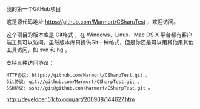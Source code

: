﻿我的第一个GitHub项目

这是源代码地址 https://github.com/Marmort/CSharpTest ，欢迎访问。

这个项目的版本库是 Git格式 ，在 Windows、Linux、Mac OS X 平台都有客户端工具可以访问。虽然版本库只提供Git一种格式，但是你还是可以用其他用其他工具访问，如 svn 和 hg 。

支持三种访问协议：

    HTTP协议: https://github.com/Marmort/CSharpTest.git 。
    Git协议: git://github.com/Marmort/CSharpTest.git 。
    SSH协议: ssh://git@github.com/Marmort/CSharpTest.git 。
    
http://developer.51cto.com/art/200908/144627.htm
